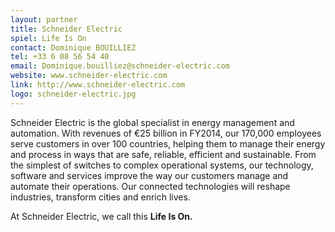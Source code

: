 ```yaml
---
layout: partner
title: Schneider Electric
spiel: Life Is On
contact: Dominique BOUILLIEZ
tel: +33 6 08 56 54 40
email: Dominique.bouilliez@schneider-electric.com
website: www.schneider-electric.com
link: http://www.schneider-electric.com
logo: schneider-electric.jpg
---
```


Schneider Electric is the global specialist in energy management and automation. With revenues of €25 billion in FY2014, our 170,000 employees serve customers in over 100 countries, helping them to manage their energy and process in ways that are safe, reliable, efficient and sustainable. From the simplest of switches to complex operational systems, our technology, software and services improve the way our customers manage and automate their operations. Our connected technologies will reshape industries, transform cities and enrich lives.

At Schneider Electric, we call this **Life Is On.**